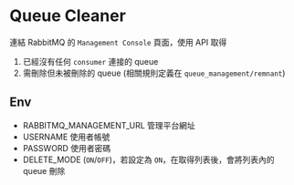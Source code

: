 # Queue Cleaner

連結 RabbitMQ 的 `Management Console` 頁面，使用 API 取得

1. 已經沒有任何 `consumer` 連接的 queue
2. 需刪除但未被刪除的 queue (相關規則定義在 `queue_management/remnant`)

## Env

- RABBITMQ_MANAGEMENT_URL 管理平台網址
- USERNAME 使用者帳號
- PASSWORD 使用者密碼
- DELETE_MODE (`ON`/`OFF`)，若設定為 `ON`，在取得列表後，會將列表內的 queue 刪除
